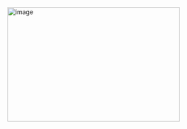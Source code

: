 <img width="389" height="258" alt="image" src="https://github.com/user-attachments/assets/4c72d9c4-257a-43e1-a602-55e6809164fb" />
